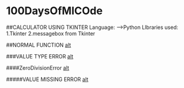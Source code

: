 # 100DaysOfMlCOde

##CALCULATOR USING TKINTER
Language:
-->Python
LIbraries used:
1.Tkinter
2.messagebox from Tkinter

##NORMAL FUNCTION
[alt](https://github.com/HilalMehdi/100DaysOfMlCOde/blob/Calculator_Tkinter/normal.jpg)

###VALUE TYPE ERROR
[alt](https://github.com/HilalMehdi/100DaysOfMlCOde/blob/Calculator_Tkinter/IntError.jpg)

####ZeroDivisionError
[alt](https://github.com/HilalMehdi/100DaysOfMlCOde/blob/Calculator_Tkinter/ZeroDivisionError.jpg)

#####VALUE MISSING ERROR
[alt](https://github.com/HilalMehdi/100DaysOfMlCOde/blob/Calculator_Tkinter/Valueerr.jpg)
